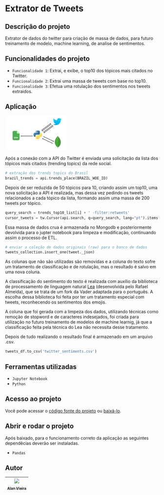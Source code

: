 # Extrator de Tweets
## Descrição do projeto
Extrator de dados do twitter para criação de massa de dados, para futuro treinamento de modelo, machine learning, de analise de sentimentos. 

## Funcionalidades do projeto

- `Funcionalidade 1`: Extrai, e exibe, o top10 dos tópicos mais citados no Twitter. 
- `Funcionalidade 2`: Extrai uma massa de tweets com base no top10.
- `Funcionalidade 3`: Efetua uma rotulação dos sentimentos nos tweets extraidos. 

## Aplicação

<img src="./img/extrator_twitter.jpg" width="40%" height="40%">

Após a conexão com a API do Twitter é enviada uma solicitação da lista dos tópicos mais citados (trending topics) da rede social. 


```python
# extração dos trends topics do Brasil
brazil_trends = api.trends_place(BRAZIL_WOE_ID)
```

Depois de ser reduzida de 50 tópicos para 10, criando assim um top10, uma nova solicitação a API é realizada, mas dessa vez pedindo os tweets relacionados a cada tópico da lista, formando assim uma massa de 200 tweets por tópico.

```python
query_search = trends_top10_list[i] + ' -filter:retweets'
cursor_tweets = tw.Cursor(api.search, q=query_search, lang="pt").items(200)
```

Essa massa de dados crua é armazenada no Mongodb e posteriormente devolvida para o jupter notebook para limpeza e modificação, continuando assim o processo de ETL.

```python
# enviar a coleção de dados originais (raw) para o banco de dados
tweets_collection.insert_one(tweet._json)
```

As colunas que não são utilizadas são removidas e a coluna do texto sofre um tratamento de classificação e de rotulação, mas o resultado é salvo em uma nova coluna.

A classificação do sentimento do texto é realizada com auxílio da biblioteca de processamento de linguagem natural [Lea](https://github.com/rafjaa/LeIA) (desenvolvida pelo Rafael Almeida), que se trata de um fork da Vader adaptada para o português. A escolha dessa biblioteca foi feita por ter um tratamento especial com tweets, reconhecendo os sentimentos dos emojis.

A coluna que foi gerada com a limpeza dos dados, utilizando técnicas como remoção de stopword e de caracteres indesejados, foi criada para utilização no futuro treinamento de modelos de machine learnig, já que a classificação feita pela técnica do Lea não necessita desse tratamento.

Depois de tudo realizando o resultado final é armazenado em um arquivo .csv.

```python
tweets_df.to_csv('twitter_sentiments.csv')
```
                                                                                                            
## Ferramentas utilizadas
- `Jupyter Notebook`
- `Python`

## Acesso ao projeto

Você pode acessar o [código fonte do projeto](https://github.com/alan-vieira/extrator_tweets/blob/main/extrator_tweets.ipynb) ou [baixá-lo](https://github.com/alan-vieira/extrator_tweets/archive/refs/heads/main.zip).

## Abrir e rodar o projeto
Após baixado, para o funcionamento correto da aplicação as seguintes dependêcias deverão ser instaladas.

- `Pandas`

## Autor

| [<img src="https://avatars.githubusercontent.com/alan-vieira" width=115><br><sub>Alan Vieira</sub>](https://github.com/alan-vieira) |
| :---: |
